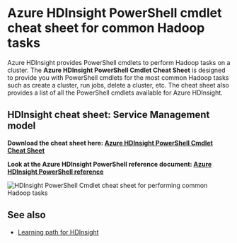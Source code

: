 <properties 
	pageTitle="HDInsight Hadoop PowerShell Cmdlet Cheat Sheet | Azure" 
	description="A downloadable HDInsight Hadoop powershell cmdlet cheat sheet that can help you perform standard Hadoop tasks in Azure HDInsight."
	services="hdinsight" 
	documentationCenter="" 
	authors="nitinme" 
	manager="paulettm" 
	editor="cgronlun"/>

<tags
	ms.service="hdinsight"
	ms.date="11/29/2015"
	wacn.date=""/>


# Azure HDInsight PowerShell cmdlet cheat sheet for common Hadoop tasks

Azure HDInsight provides PowerShell cmdlets to perform Hadoop tasks on a cluster. The **Azure HDInsight PowerShell Cmdlet Cheat Sheet** is designed to provide you with PowerShell cmdlets for the most common Hadoop tasks such as create a cluster, run jobs, delete a cluster, etc. The cheat sheet also provides a list of all the PowerShell cmdlets available for Azure HDInsight.

## HDInsight cheat sheet: Service Management model

**Download the cheat sheet here: [Azure HDInsight PowerShell Cmdlet Cheat Sheet](http://download.microsoft.com/download/B/7/D/B7DBB509-164D-4343-9894-12D1FB053776/HDI_PowerShell_Cmdlet_CheatSheet.pdf)**

**Look at the Azure HDInsight PowerShell reference document: [Azure HDInsight PowerShell reference](https://msdn.microsoft.com/zh-cn/library/azure/dn858087.aspx)**

![HDInsight PowerShell Cmdlet cheat sheet for performing common Hadoop tasks](./media/hdinsight-hadoop-powershell-cmdlet-cheat-sheet/HDI.PowerShell.Cmdlet.CheatSheet.png)


## See also

* [Learning path for HDInsight](https://azure.microsoft.com/documentation/learning-paths/hdinsight-self-guided-hadoop-training/)
